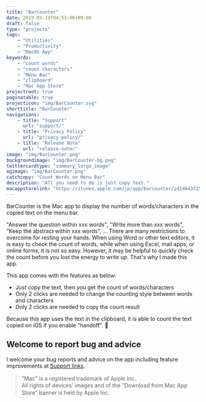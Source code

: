 ```yaml
---
title: "BarCounter"
date: 2019-05-19T04:53:06+09:00
draft: false
type: "projects"
tags:
    - "Utilities"
    - "Productivity"
    - "MacOS App"
keywords:
    - "count words"
    - "count characters"
    - "Menu Bar"
    - "clipboard"
    - "Mac App Store"
projectroot: true
paginatable: true
projecticon: "img/BarCounter.svg"
shorttitle: "BarCounter"
navigations:
    - title: "Support"
      url: "support/"
    - title: "Privacy Policy"
      url: "privacy-policy/"
    - title: "Release Note"
      url: "release-note/"
image: "img/BarCounter.png"
backgroundimage: "img/BarCounter-bg.png"
twittercardtype: "summary_large_image"
ogimage: "img/BarCounter.png"
catchcopy: "Count Words on Menu Bar"
description: "All you need to do is just copy text."
macappstorelink: "https://itunes.apple.com/jp/app/barcounter/id1464372559"
---
```


BarCounter is the Mac app to display the number of words/characters in the copied text on the menu bar.

<!--more-->

"Answer the question within xxx words", "Write more than xxx words", "Keep the abstract within xxx words", ...
There are many restrictions to overcome for resting your hands.
When using Word or other text editors, it is easy to check the count of words, while when using Excel, mail apps, or online forms, it is not so easy.
However, it may be helpful to quickly check the count before you lost the energy to write up.
That's why I made this app.

This app comes with the features as below:

- Just copy the text, then you get the count of words/characters
- Only 2 clicks are needed to change the counting style between words and characters
- Only 2 clicks are needed to copy the count result

Because this app uses the text in the clipboard, it is able to count the text copied on iOS if you enable "handoff". :iphone:

## Welcome to report bug and advice

I welcome your bug reports and advice on the app including feature improvements at [Support links](support/).

> "Mac" is a registered trademark of Apple Inc．  
> All rights of devices' images and of the "Download from Mac App Store" banner is held by Apple Inc．
